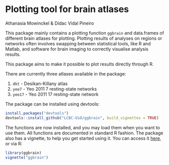 Plotting tool for brain atlases
================
Athanasia Mowinckel & Didac Vidal Pineiro

This package mainly contains a plotting function `ggbrain` and data.frames of different brain atlases for plotting. Plotting results of analyses on regions or networks often involves swapping between statistical tools, like R and Matlab, and software for brain imaging to correctly visualise analysis results.

This package aims to make it possible to plot results directly through R.

There are currently three atlases available in the package:
1. `dkt` - Desikan-Killany atlas
2. `yeo7` - Yeo 2011 7 resting-state networks
3. `yeo17` - Yeo 2011 17 resting-state network

The package can be installed using devtools:

``` r
install.packages("devtools")
devtools::install_github("LCBC-UiO/ggbrain", build_vignettes = TRUE)
```

The functions are now installed, and you may load them when you want to use them. All functions are documented in standard R fashion. The package also has a vignette, to help you get started using it. You can access it [here](inst/doc/ggbrain.Rmd), or via R:

``` r
library(ggbrain)
vignette("ggbrain")
```
